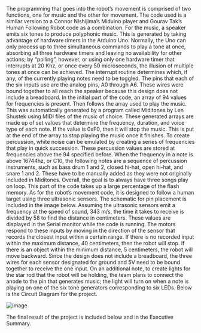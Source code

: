 The programming that goes into the robot’s movement is comprised of two functions, one for music and the other for movement. The code used is a similar version to a Connor Nishijima’s Miduino player and Gourav Tak’s Human Following Robot code as a combination. For the music, a speaker emits six tones to produce polyphonic music. This is generated by taking advantage of hardware timers in the Arduino Uno. Normally, the Uno can only process up to three simultaneous commands to play a tone at once, absorbing all three hardware timers and leaving no availability for other actions; by “polling”, however, or using only one hardware timer that interrupts at 20 Khz, or once every 50 microseconds, the illusion of multiple tones at once can be achieved. The interrupt routine determines which, if any, of the currently playing notes need to be toggled. The pins that each of the six inputs use are the analog pins, A0 through A6. These wires were bound together to all reach the speaker because this design does not include a breadboard. In the initial part of the code, an array of 94 values for frequencies is present. Then follows the array used to play the music. This was automatically generated by a program called Miditones by Len Shustek using MIDI files of the music of choice. These generated arrays are made up of set values that determine the frequency, duration, and voice type of each note. If the value is 0xF0, then it will stop the music. This is put at the end of the array to stop playing the music once it finishes. To create percussion, white noise can be emulated by creating a series of frequencies that play in quick succession. These percussion values are stored at frequencies above the 94 specified before. When the frequency in a note is above 16744hz, or C10, the following notes are a sequence of percussion instruments, such as bass drum 1 and 2, closed hi-hat, open hi-hat, and snare 1 and 2. These have to be manually added as they were not originally included in Miditones. Overall, the goal is to always have three songs play on loop. This part of the code takes up a large percentage of the flash memory. As for the robot’s movement code, it is designed to follow a human target using three ultrasonic sensors. The schematic for pin placement is included in the image below. Assuming the ultrasonic sensors emit a frequency at the speed of sound, 343 m/s, the time it takes to receive is divided by 58 to find the distance in centimeters. These values are displayed in the Serial monitor while the code is running. The motors respond to these inputs by moving in the direction of the sensor that records the closest input within a certain range. If there is no recorded input within the maximum distance, 40 centimeters, then the robot will stop. If there is an object within the minimum distance, 5 centimeters, the robot will move backward.  Since the design does not include a breadboard, the three wires for each sensor designated for ground and 5V need to be bound together to receive the one input. On an additional note, to create lights for the star rod that the robot will be holding, the team plans to connect the anode to the pin that generates music; the light will turn on when a note is playing on one of the six tone generators corresponding to six LEDs. Below is the Circuit Diagram for the project.

![image](https://github.com/pinkious/Human-Following-Robot/assets/119024361/1ac1841e-f000-4b24-bf26-d1f823567a9b)

The final result of the project is included below and in the Executive Summary.
